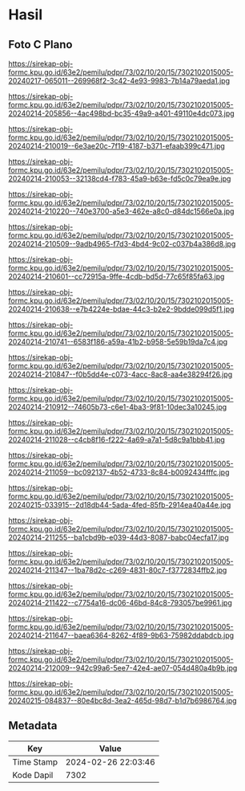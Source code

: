 # Hasil

## Foto C Plano

https://sirekap-obj-formc.kpu.go.id/63e2/pemilu/pdpr/73/02/10/20/15/7302102015005-20240217-065011--269968f2-3c42-4e93-9983-7b14a79aeda1.jpg

https://sirekap-obj-formc.kpu.go.id/63e2/pemilu/pdpr/73/02/10/20/15/7302102015005-20240214-205856--4ac498bd-bc35-49a9-a401-49110e4dc073.jpg

https://sirekap-obj-formc.kpu.go.id/63e2/pemilu/pdpr/73/02/10/20/15/7302102015005-20240214-210019--6e3ae20c-7f19-4187-b371-efaab399c471.jpg

https://sirekap-obj-formc.kpu.go.id/63e2/pemilu/pdpr/73/02/10/20/15/7302102015005-20240214-210053--32138cd4-f783-45a9-b63e-fd5c0c79ea9e.jpg

https://sirekap-obj-formc.kpu.go.id/63e2/pemilu/pdpr/73/02/10/20/15/7302102015005-20240214-210220--740e3700-a5e3-462e-a8c0-d84dc1566e0a.jpg

https://sirekap-obj-formc.kpu.go.id/63e2/pemilu/pdpr/73/02/10/20/15/7302102015005-20240214-210509--9adb4965-f7d3-4bd4-9c02-c037b4a386d8.jpg

https://sirekap-obj-formc.kpu.go.id/63e2/pemilu/pdpr/73/02/10/20/15/7302102015005-20240214-210601--cc72915a-9ffe-4cdb-bd5d-77c65f85fa63.jpg

https://sirekap-obj-formc.kpu.go.id/63e2/pemilu/pdpr/73/02/10/20/15/7302102015005-20240214-210638--e7b4224e-bdae-44c3-b2e2-9bdde099d5f1.jpg

https://sirekap-obj-formc.kpu.go.id/63e2/pemilu/pdpr/73/02/10/20/15/7302102015005-20240214-210741--6583f186-a59a-41b2-b958-5e59b19da7c4.jpg

https://sirekap-obj-formc.kpu.go.id/63e2/pemilu/pdpr/73/02/10/20/15/7302102015005-20240214-210847--f0b5dd4e-c073-4acc-8ac8-aa4e38294f26.jpg

https://sirekap-obj-formc.kpu.go.id/63e2/pemilu/pdpr/73/02/10/20/15/7302102015005-20240214-210912--74605b73-c6e1-4ba3-9f81-10dec3a10245.jpg

https://sirekap-obj-formc.kpu.go.id/63e2/pemilu/pdpr/73/02/10/20/15/7302102015005-20240214-211028--c4cb8f16-f222-4a69-a7a1-5d8c9a1bbb41.jpg

https://sirekap-obj-formc.kpu.go.id/63e2/pemilu/pdpr/73/02/10/20/15/7302102015005-20240214-211059--bc092137-4b52-4733-8c84-b0092434fffc.jpg

https://sirekap-obj-formc.kpu.go.id/63e2/pemilu/pdpr/73/02/10/20/15/7302102015005-20240215-033915--2d18db44-5ada-4fed-85fb-2914ea40a44e.jpg

https://sirekap-obj-formc.kpu.go.id/63e2/pemilu/pdpr/73/02/10/20/15/7302102015005-20240214-211255--ba1cbd9b-e039-44d3-8087-babc04ecfa17.jpg

https://sirekap-obj-formc.kpu.go.id/63e2/pemilu/pdpr/73/02/10/20/15/7302102015005-20240214-211347--1ba78d2c-c269-4831-80c7-f3772834ffb2.jpg

https://sirekap-obj-formc.kpu.go.id/63e2/pemilu/pdpr/73/02/10/20/15/7302102015005-20240214-211422--c7754a16-dc06-46bd-84c8-793057be9961.jpg

https://sirekap-obj-formc.kpu.go.id/63e2/pemilu/pdpr/73/02/10/20/15/7302102015005-20240214-211647--baea6364-8262-4f89-9b63-75982ddabdcb.jpg

https://sirekap-obj-formc.kpu.go.id/63e2/pemilu/pdpr/73/02/10/20/15/7302102015005-20240214-212009--942c99a6-5ee7-42e4-ae07-054d480a4b9b.jpg

https://sirekap-obj-formc.kpu.go.id/63e2/pemilu/pdpr/73/02/10/20/15/7302102015005-20240215-084837--80e4bc8d-3ea2-465d-98d7-b1d7b6986764.jpg


## Metadata

| Key        | Value               |
| ---------- | ------------------- |
| Time Stamp | 2024-02-26 22:03:46 |
| Kode Dapil | 7302                |



